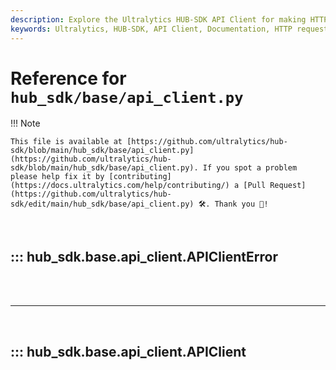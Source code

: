 ```yaml
---
description: Explore the Ultralytics HUB-SDK API Client for making HTTP requests effortlessly. Detailed class methods, error handling, and more.
keywords: Ultralytics, HUB-SDK, API Client, Documentation, HTTP requests, Python SDK, API ClientError, request handling
---
```


# Reference for `hub_sdk/base/api_client.py`

!!! Note

    This file is available at [https://github.com/ultralytics/hub-sdk/blob/main/hub_sdk/base/api_client.py](https://github.com/ultralytics/hub-sdk/blob/main/hub_sdk/base/api_client.py). If you spot a problem please help fix it by [contributing](https://docs.ultralytics.com/help/contributing/) a [Pull Request](https://github.com/ultralytics/hub-sdk/edit/main/hub_sdk/base/api_client.py) 🛠️. Thank you 🙏!

<br>

## ::: hub_sdk.base.api_client.APIClientError

<br><br><hr><br>

## ::: hub_sdk.base.api_client.APIClient

<br><br>
